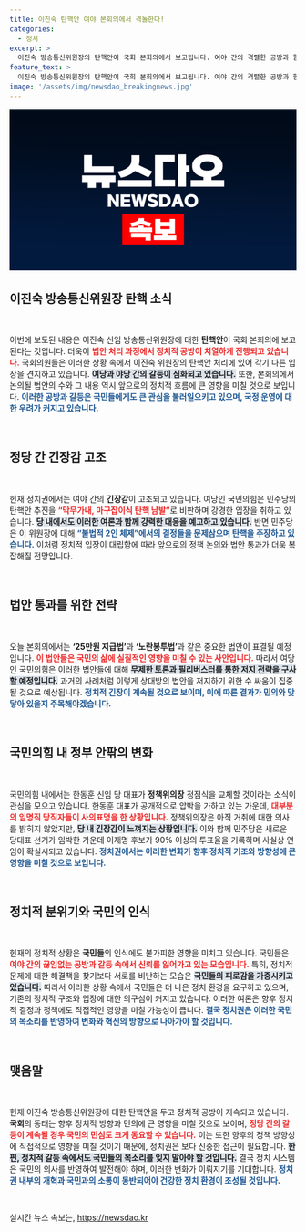 ```yaml
---
title: 이진숙 탄핵안 여야 본회의에서 격돌한다!
categories:
  - 정치
excerpt: >
  이진숙 방송통신위원장의 탄핵안이 국회 본회의에서 보고됩니다. 여야 간의 격렬한 공방과 함께 탄핵 논의가 본격화되며, 정치적 긴장감이 최고조에 달하고 있습니다. 국회 표결은 예고된 대치 속에 이뤄질 것으로 보입니다.
feature_text: >
  이진숙 방송통신위원장의 탄핵안이 국회 본회의에서 보고됩니다. 여야 간의 격렬한 공방과 함께 탄핵 논의가 본격화되며, 정치적 긴장감이 최고조에 달하고 있습니다. 국회 표결은 예고된 대치 속에 이뤄질 것으로 보입니다.
image: '/assets/img/newsdao_breakingnews.jpg'
---
```


<p><img src="/assets/img/newsdao_breakingnews.jpg" alt="cryptoinkorea 속보" /></p>

<h2 data-ke-size="size26">이진숙 방송통신위원장 탄핵 소식</h2>

<p data-ke-size="size16">&nbsp;</p>

<p>이번에 보도된 내용은 이진숙 신임 방송통신위원장에 대한 <b>탄핵안</b>이 국회 본회의에 보고된다는 것입니다. 더욱이 <b><span style="color: #ee2323;">법안 처리 과정에서 정치적 공방이 치열하게 진행되고 있습니다.</span></b> 국회의원들은 이러한 상황 속에서 이진숙 위원장의 탄핵안 처리에 있어 각기 다른 입장을 견지하고 있습니다. <b><span style="background-color: #21538527;">여당과 야당 간의 갈등이 심화되고 있습니다.</span></b> 또한, 본회의에서 논의될 법안의 수와 그 내용 역시 앞으로의 정치적 흐름에 큰 영향을 미칠 것으로 보입니다. <b><span style="color: #1a5490;">이러한 공방과 갈등은 국민들에게도 큰 관심을 불러일으키고 있으며, 국정 운영에 대한 우려가 커지고 있습니다.</span></b></p>

<p data-ke-size="size16">&nbsp;</p>

<h2 data-ke-size="size26">정당 간 긴장감 고조</h2>

<p data-ke-size="size16">&nbsp;</p>

<p>현재 정치권에서는 여야 간의 <b>긴장감</b>이 고조되고 있습니다. 여당인 국민의힘은 민주당의 탄핵안 추진을 <b><span style="color: #ee2323;">“막무가내, 마구잡이식 탄핵 남발”</span></b>로 비판하며 강경한 입장을 취하고 있습니다. <b><span style="background-color: #21538527;">당 내에서도 이러한 여론과 함께 강력한 대응을 예고하고 있습니다.</span></b> 반면 민주당은 이 위원장에 대해 <b><span style="color: #1a5490;">“불법적 2인 체제”에서의 결정들을 문제삼으며 탄핵을 주장하고 있습니다.</span></b> 이처럼 정치적 입장이 대립함에 따라 앞으로의 정책 논의와 법안 통과가 더욱 복잡해질 전망입니다.</p>

<p data-ke-size="size16">&nbsp;</p>

<h2 data-ke-size="size26">법안 통과를 위한 전략</h2>

<p data-ke-size="size16">&nbsp;</p>

<p>오늘 본회의에서는 <b>‘25만원 지급법’</b>과 <b>‘노란봉투법’</b>과 같은 중요한 법안이 표결될 예정입니다. <b><span style="color: #ee2323;">이 법안들은 국민의 삶에 실질적인 영향을 미칠 수 있는 사안입니다.</span></b> 따라서 여당인 국민의힘은 이러한 법안들에 대해 <b><span style="background-color: #21538527;">무제한 토론과 필리버스터를 통한 저지 전략을 구사할 예정입니다.</span></b> 과거의 사례처럼 이렇게 상대방의 법안을 저지하기 위한 수 싸움이 집중될 것으로 예상됩니다. <b><span style="color: #1a5490;">정치적 긴장이 계속될 것으로 보이며, 이에 따른 결과가 민의와 맞닿아 있을지 주목해야겠습니다.</span></b></p>

<p data-ke-size="size16">&nbsp;</p>

<h2 data-ke-size="size26">국민의힘 내 정부 안팎의 변화</h2>

<p data-ke-size="size16">&nbsp;</p>

<p>국민의힘 내에서는 한동훈 신임 당 대표가 <b>정책위의장</b> 정점식을 교체할 것이라는 소식이 관심을 모으고 있습니다. 한동훈 대표가 공개적으로 압박을 가하고 있는 가운데, <b><span style="color: #ee2323;">대부분의 임명직 당직자들이 사의표명을 한 상황입니다.</span></b> 정책위의장은 아직 거취에 대한 의사를 밝히지 않았지만, <b><span style="background-color: #21538527;">당 내 긴장감이 느껴지는 상황입니다.</span></b> 이와 함께 민주당은 새로운 당대표 선거가 임박한 가운데 이재명 후보가 90% 이상의 투표율을 기록하며 사실상 연임이 확실시되고 있습니다. <b><span style="color: #1a5490;">정치권에서는 이러한 변화가 향후 정치적 기조와 방향성에 큰 영향을 미칠 것으로 보입니다.</span></b></p>

<p data-ke-size="size16">&nbsp;</p>

<h2 data-ke-size="size26">정치적 분위기와 국민의 인식</h2>

<p data-ke-size="size16">&nbsp;</p>

<p>현재의 정치적 상황은 <b>국민들</b>의 인식에도 불가피한 영향을 미치고 있습니다. 국민들은 <b><span style="color: #ee2323;">여야 간의 끊임없는 공방과 갈등 속에서 신뢰를 잃어가고 있는 모습입니다.</span></b> 특히, 정치적 문제에 대한 해결책을 찾기보다 서로를 비난하는 모습은 <b><span style="background-color: #21538527;">국민들의 피로감을 가중시키고 있습니다.</span></b> 따라서 이러한 상황 속에서 국민들은 더 나은 정치 환경을 요구하고 있으며, 기존의 정치적 구조와 입장에 대한 의구심이 커지고 있습니다. 이러한 여론은 향후 정치적 결정과 정책에도 직접적인 영향을 미칠 가능성이 큽니다. <b><span style="color: #1a5490;">결국 정치권은 이러한 국민의 목소리를 반영하여 변화와 혁신의 방향으로 나아가야 할 것입니다.</span></b></p>

<p data-ke-size="size16">&nbsp;</p>

<h2 data-ke-size="size26">맺음말</h2>

<p data-ke-size="size16">&nbsp;</p>

<p>현재 이진숙 방송통신위원장에 대한 탄핵안을 두고 정치적 공방이 지속되고 있습니다. <b>국회</b>의 동태는 향후 정치적 방향과 민의에 큰 영향을 미칠 것으로 보이며, <b><span style="color: #ee2323;">정당 간의 갈등이 계속될 경우 국민의 민심도 크게 동요할 수 있습니다.</span></b> 이는 또한 향후의 정책 방향성에 직접적으로 영향을 미칠 것이기 때문에, 정치권은 보다 신중한 접근이 필요합니다. <b><span style="background-color: #21538527;">한편, 정치적 갈등 속에서도 국민들의 목소리를 잊지 말아야 할 것입니다.</span></b> 결국 정치 시스템은 국민의 의사를 반영하여 발전해야 하며, 이러한 변화가 이뤄지기를 기대합니다. <b><span style="color: #1a5490;">정치권 내부의 개혁과 국민과의 소통이 동반되어야 건강한 정치 환경이 조성될 것입니다.</span></b> </p>

<p data-ke-size="size16">&nbsp;</p>
실시간 뉴스 속보는, <a href="https://newsdao.kr" rel="dofollow">https://newsdao.kr</a>


